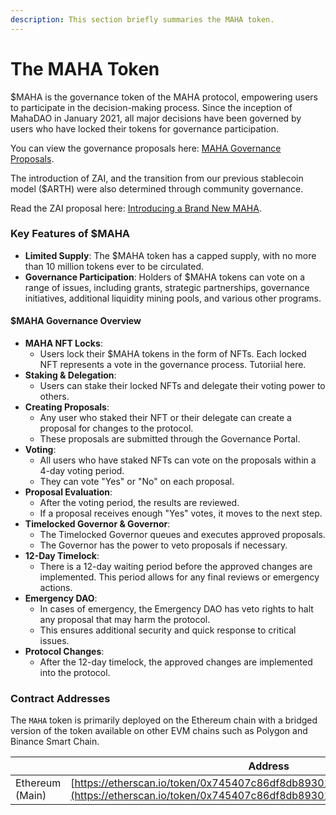 ```yaml
---
description: This section briefly summaries the MAHA token.
---
```


# The MAHA Token

$MAHA is the governance token of the MAHA protocol, empowering users to participate in the decision-making process. Since the inception of MahaDAO in January 2021, all major decisions have been governed by users who have locked their tokens for governance participation.

You can view the governance proposals here: [MAHA Governance Proposals](https://discuss.mahadao.com/c/governance/10).

The introduction of ZAI, and the transition from our previous stablecoin model ($ARTH) were also determined through community governance.

Read the ZAI proposal here: [Introducing a Brand New MAHA](https://discuss.mahadao.com/t/introducing-a-brand-new-maha/744).

### Key Features of $MAHA

* **Limited Supply**: The $MAHA token has a capped supply, with no more than 10 million tokens ever to be circulated.
* **Governance Participation**: Holders of $MAHA tokens can vote on a range of issues, including grants, strategic partnerships, governance initiatives, additional liquidity mining pools, and various other programs.

#### $MAHA Governance Overview

* **MAHA NFT Locks**:
  * Users lock their $MAHA tokens in the form of NFTs. Each locked NFT represents a vote in the governance process. Tutoriial here.
* **Staking & Delegation**:
  * Users can stake their locked NFTs and delegate their voting power to others.
* **Creating Proposals**:
  * Any user who staked their NFT or their delegate can create a proposal for changes to the protocol.
  * These proposals are submitted through the Governance Portal.
* **Voting**:
  * All users who have staked NFTs can vote on the proposals within a 4-day voting period.
  * They can vote "Yes" or "No" on each proposal.
* **Proposal Evaluation**:
  * After the voting period, the results are reviewed.
  * If a proposal receives enough "Yes" votes, it moves to the next step.
* **Timelocked Governor & Governor**:
  * The Timelocked Governor queues and executes approved proposals.
  * The Governor has the power to veto proposals if necessary.
* **12-Day Timelock**:
  * There is a 12-day waiting period before the approved changes are implemented. This period allows for any final reviews or emergency actions.
* **Emergency DAO**:
  * In cases of emergency, the Emergency DAO has veto rights to halt any proposal that may harm the protocol.
  * This ensures additional security and quick response to critical issues.
* **Protocol Changes**:
  * After the 12-day timelock, the approved changes are implemented into the protocol.

### **Contract Addresses**

The `MAHA` token is primarily deployed on the Ethereum chain with a bridged version of the token available on other EVM chains such as Polygon and Binance Smart Chain.

|                 | Address                                                                                                                                        |
| --------------- | ---------------------------------------------------------------------------------------------------------------------------------------------- |
| Ethereum (Main) | [https://etherscan.io/token/0x745407c86df8db893011912d3ab28e68b62e49b0](https://etherscan.io/token/0x745407c86df8db893011912d3ab28e68b62e49b0) |
